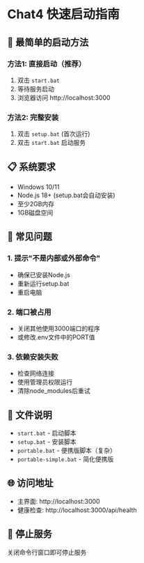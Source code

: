 # Chat4 快速启动指南

## 🚀 最简单的启动方法

### 方法1: 直接启动（推荐）
1. 双击 `start.bat`
2. 等待服务启动
3. 浏览器访问 http://localhost:3000

### 方法2: 完整安装
1. 双击 `setup.bat` (首次运行)
2. 双击 `start.bat` 启动服务

## 📋 系统要求

- Windows 10/11
- Node.js 18+ (setup.bat会自动安装)
- 至少2GB内存
- 1GB磁盘空间

## 🔧 常见问题

### 1. 提示"不是内部或外部命令"
- 确保已安装Node.js
- 重新运行setup.bat
- 重启电脑

### 2. 端口被占用
- 关闭其他使用3000端口的程序
- 或修改.env文件中的PORT值

### 3. 依赖安装失败
- 检查网络连接
- 使用管理员权限运行
- 清除node_modules后重试

## 📁 文件说明

- `start.bat` - 启动脚本
- `setup.bat` - 安装脚本
- `portable.bat` - 便携版脚本（复杂）
- `portable-simple.bat` - 简化便携版

## 🌐 访问地址

- 主界面: http://localhost:3000
- 健康检查: http://localhost:3000/api/health

## 🛑 停止服务

关闭命令行窗口即可停止服务